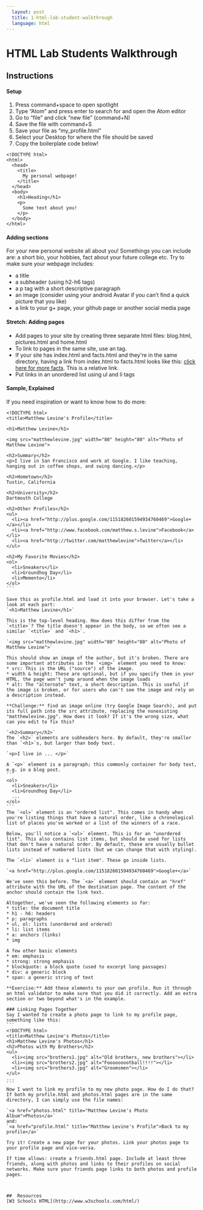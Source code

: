 ```yaml
---
  layout: post
  title: 1-html-lab-student-walkthrough
  language: html
---
```



#  HTML Lab Students Walkthrough


##  Instructions


#### Setup
1. Press command+space to open spotlight
2. Type “Atom” and press enter to search for and open the Atom editor
3. Go to “file” and click “new file” (command+N)
4. Save the file with command+S 
5. Save your file as “my_profile.html”
6. Select your Desktop for where the file should be saved
7. Copy the boilerplate code below!

```
<!DOCTYPE html>
<html>
  <head>
    <title>
      My personal webpage!
    </title>
  </head>
  <body>
    <h1>Heading</h1>
    <p>
      Some text about you!
    </p>
  </body>
</html>
```

#### Adding sections
For your new personal website all about you! Somethings you can include are: a short bio, your hobbies, fact about your future college etc. Try to make sure your webpage includes:
* a title
* a subheader (using h2-h6 tags)
* a p tag with a short descriptive paragraph
* an image (consider using your android Avatar if you can’t find a quick picture that you like)
* a link  to your g+ page, your github page  or another social media page

#### Stretch: Adding pages
* Add pages to your site by creating three separate html files: blog.html, pictures.html and home.html
* To link to pages in the same site, use an <a> tag.
* If your site has index.html and facts.html and they're in the same directory, having a link from index.html to facts.html looks like this: <a href="facts.html">click here for more facts</a>. This is a relative link.
* Put links in an unordered list using ul and li tags

#### Sample, Explained
If you need inspiration or want to know how to do more:
````
<!DOCTYPE html>
<title>Matthew Levine's Profile</title>

<h1>Matthew Levine</h1>

<img src="matthewlevine.jpg" width="80" height="80" alt="Photo of Matthew Levine">

<h2>Summary</h2>
<p>I live in San Francisco and work at Google. I like teaching, hanging out in coffee shops, and swing dancing.</p>

<h2>Hometown</h2>
Tustin, California

<h2>University</h2>
Dartmouth College

<h2>Other Profiles</h2>
<ul>
  <li><a href="http://plus.google.com/115182601594934760469">Google+</a></li>
  <li><a href="http://www.facebook.com/matthew.s.levine">Facebook</a></li>
  <li><a href="http://twitter.com/matthewlevine">Twitter</a></li>
</ul>

<h2>My Favorite Movies</h2>
<ol>
  <li>Sneakers</li>
  <li>Groundhog Day</li>
  <li>Memento</li>
</ol>
```

Save this as profile.html and load it into your browser. Let's take a look at each part:
`<h1>Matthew Levine</h1>`

This is the top-level heading. How does this differ from the `<title>`? The title doesn't appear in the body, so we often see a similar `<title>` and `<h1>`.

`<img src="matthewlevine.jpg" width="80" height="80" alt="Photo of Matthew Levine">`

This should show an image of the author, but it's broken. There are some important attributes in the `<img>` element you need to know: 
* src: This is the URL ("source") of the image. 
* width & height: These are optional, but if you specify them in your HTML, the page won't jump around when the image loads 
* alt: The "alternate" text, a short description. This is useful if the image is broken, or for users who can't see the image and rely on a description instead. 

**Challenge:** find an image online (try Google Image Search), and put its full path into the src attribute, replacing the nonexisting "matthewlevine.jpg". How does it look? If it's the wrong size, what can you edit to fix this?

`<h2>Summary</h2>`
The `<h2>` elements are subheaders here. By default, they're smaller than `<h1>`s, but larger than body text.

`<p>I live in ... </p>`

A `<p>` element is a paragraph; this commonly container for body text, e.g. in a blog post.
```
<ol>
  <li>Sneakers</li>
  <li>Groundhog Day</li>
  ...
</ol>
```
The `<ol>` element is an "ordered list". This comes in handy when you're listing things that have a natural order, like a chronological list of places you've worked or a list of the winners of a race.

Below, you'll notice a `<ul>` element. This is for an "unordered list". This also contains list items, but should be used for lists that don't have a natural order. By default, these are usually bullet lists instead of numbered lists (but we can change that with styling).

The `<li>` element is a "list item". These go inside lists.

`<a href="http://plus.google.com/115182601594934760469">Google+</a>`

We've seen this before. The `<a>` element should contain an "href" attribute with the URL of the destination page. The content of the anchor should contain the link text.

Altogether, we've seen the following elements so far:
* title: the document title
* h1 - h6: headers
* p: paragraphs
* ul, ol: lists (unordered and ordered)
* li: list items
* a: anchors (links)
* img

A few other basic elements
* em: emphasis
* strong: strong emphasis
* blockquote: a block quote (used to excerpt long passages)
* div: a generic block
* span: a generic string of text

**Exercise:** Add these elements to your own profile. Run it through an html validator to make sure that you did it correctly. Add an extra section or two beyond what's in the example.

### Linking Pages Together
Say I wanted to create a photo page to link to my profile page, something like this:
```
<!DOCTYPE html>
<title>Matthew Levine's Photos</title>
<h1>Matthew Levine's Photos</h1>
<h2>Photos with My Brothers</h2>
<ul>
  <li><img src="brothers1.jpg" alt="Old brothers, new brothers"></li>
  <li><img src="brothers2.jpg" alt="Fooooooootball!!!!"></li>
  <li><img src="brothers3.jpg" alt="Groomsmen"></li>
</ul>
...
```
Now I want to link my profile to my new photo page. How do I do that?
If both my profile.html and photos.html pages are in the same directory, I can simply use the file names:

`<a href="photos.html" title="Matthew Levine's Photo Album">Photos</a>`
and:
`<a href="profile.html" title="Matthew Levine's Profile">Back to my profile</a>`

Try it! Create a new page for your photos. Link your photos page to your profile page and vice-versa.

If time allows: create a friends.html page. Include at least three friends, along with photos and links to their profiles on social networks. Make sure your friends page links to both photos and profile pages.



##  Resources
[W3 Schools HTML](http://www.w3schools.com/html/)
